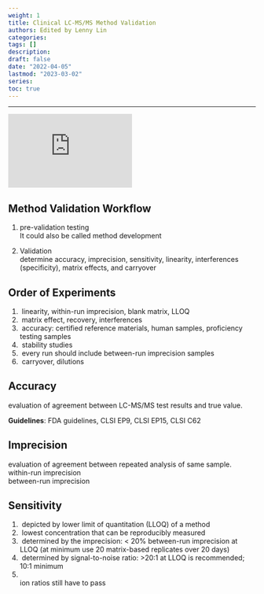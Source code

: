 ```yaml
---
weight: 1
title: Clinical LC-MS/MS Method Validation
authors: Edited by Lenny Lin
categories: 
tags: []
description: 
draft: false
date: "2022-04-05"
lastmod: "2023-03-02"
series: 
toc: true
---
```




<!--more-->
---

<iframe width="50%" src="https://www.youtube.com/embed/8H4kUsueonA" title="YouTube video player" frameborder="0" allow="accelerometer; autoplay; clipboard-write; encrypted-media; gyroscope; picture-in-picture" allowfullscreen></iframe>


## Method Validation Workflow

1. pre-validation testing  
It could also be called method development

2. Validation  
determine accuracy, imprecision, sensitivity, linearity, interferences (specificity), matrix effects, and carryover

## Order of Experiments
<ol>
<li>&nbsp;linearity, within-run imprecision, blank matrix, LLOQ</li>
<li>&nbsp;matrix effect, recovery, interferences</li>
<li>&nbsp;accuracy: certified reference materials, human samples, proficiency testing samples</li>
<li>&nbsp;stability studies</li>
<li>&nbsp;every run should include between-run imprecision samples</li>
<li>&nbsp;carryover, dilutions</li>
</ol>

## Accuracy
evaluation of agreement between LC-MS/MS test results and true value.  

<b>Guidelines</b>: FDA guidelines, CLSI EP9, CLSI EP15, CLSI C62  

## Imprecision
evaluation of agreement between repeated analysis of same sample.  
within-run imprecision  
between-run imprecision  

## Sensitivity
<ol>
<li>&nbsp;depicted by lower limit of quantitation (LLOQ) of a method
</li>
<li>&nbsp;lowest concentration that can be reproducibly measured
</li>
<li>&nbsp;determined by the imprecision: < 20% between-run imprecision at LLOQ (at minimum use 20 matrix-based replicates over 20 days)
</li>
<li>&nbsp;determined by signal-to-noise ratio: >20:1 at LLOQ is recommended; 10:1 minimum
</li>
<li>&nbsp;
</li>ion ratios still have to pass
</ol>
